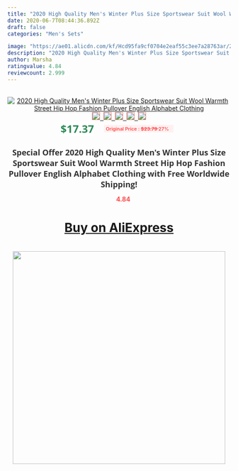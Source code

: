 ```yaml
---
title: "2020 High Quality Men's Winter Plus Size Sportswear Suit Wool Warmth Street Hip Hop Fashion Pullover English Alphabet Clothing"
date: 2020-06-7T08:44:36.892Z
draft: false
categories: "Men's Sets"

image: "https://ae01.alicdn.com/kf/Hcd95fa9cf0704e2eaf55c3ee7a28763ar/2020-High-Quality-Men-s-Winter-Plus-Size-Sportswear-Suit-Wool-Warmth-Street-Hip-Hop-Fashion.jpg"
description: "2020 High Quality Men's Winter Plus Size Sportswear Suit Wool Warmth Street Hip Hop Fashion Pullover English Alphabet Clothing"
author: Marsha
ratingvalue: 4.84
reviewcount: 2.999
---
```

<br>
<div style="text-align: center;">
<a href="https://s.click.aliexpress.com/e/_A29f6V" target="_blank" rel="nofollow noopener noreferrer"><img alt="2020 High Quality Men's Winter Plus Size Sportswear Suit Wool Warmth Street Hip Hop Fashion Pullover English Alphabet Clothing" class="magnifier-image" src="https://ae01.alicdn.com/kf/Hcd95fa9cf0704e2eaf55c3ee7a28763ar/2020-High-Quality-Men-s-Winter-Plus-Size-Sportswear-Suit-Wool-Warmth-Street-Hip-Hop-Fashion.jpg_640x640.jpg">
<br>
<img style="border:1px solid salmon" src="https://ae01.alicdn.com/kf/Hcd95fa9cf0704e2eaf55c3ee7a28763ar/2020-High-Quality-Men-s-Winter-Plus-Size-Sportswear-Suit-Wool-Warmth-Street-Hip-Hop-Fashion.jpg_120x120.jpg">&nbsp;&nbsp;<img style="border:1px solid salmon" src="https://ae01.alicdn.com/kf/Hbbc5b1ca734c474aa8d2d542b7c677d5r/2020-High-Quality-Men-s-Winter-Plus-Size-Sportswear-Suit-Wool-Warmth-Street-Hip-Hop-Fashion.jpg_120x120.jpg">&nbsp;&nbsp;<img style="border:1px solid salmon" src="https://ae01.alicdn.com/kf/Hb43faebf1fd14f7abc510c6bd9150e1ct/2020-High-Quality-Men-s-Winter-Plus-Size-Sportswear-Suit-Wool-Warmth-Street-Hip-Hop-Fashion.jpg_120x120.jpg">&nbsp;&nbsp;<img style="border:1px solid salmon" src="https://ae01.alicdn.com/kf/Hcc11b91443eb4069a1b35a69a0168b9fj/2020-High-Quality-Men-s-Winter-Plus-Size-Sportswear-Suit-Wool-Warmth-Street-Hip-Hop-Fashion.jpg_120x120.jpg">&nbsp;&nbsp;<img style="border:1px solid salmon" src="https://ae01.alicdn.com/kf/H6efdadc2ec194d19b719d931751e0513h/2020-High-Quality-Men-s-Winter-Plus-Size-Sportswear-Suit-Wool-Warmth-Street-Hip-Hop-Fashion.jpg_120x120.jpg"></a></div><br0>
<div style="text-align: center;"><span style="background-color: white; border: 0px; box-sizing: border-box; color: seagreen; display: inline-block; font-family: &quot;open sans&quot; , &quot;arial&quot; , &quot;helvetica&quot; , sans-serif , &quot;heiti&quot;; font-size: 24px; font-stretch: inherit; font-weight: 700; line-height: inherit; margin: 0px 10px 0px 0px; padding: 0px; vertical-align: middle;">$17.37 </span>
<span style="background: rgb(255 , 241 , 241); border-radius: 3px; border: 0px; box-sizing: border-box; color: #ff4747; display: inline-block; font-family: inherit; font-size: 12px; font-stretch: inherit; font-style: inherit; font-variant: inherit; font-weight: 600; line-height: inherit; margin: 0px; padding: 2px 5px; transform: scale(0.9); vertical-align: middle;">Original Price : <b style="text-decoration: line-through;">$23.79 </b> 27%&nbsp;&nbsp;</span></div>
<h1 style="color: #333333; display: inline-block; font-family: &quot;open sans&quot; , &quot;arial&quot; , &quot;helvetica&quot; , sans-serif , &quot;heiti&quot;; font-size: 18px; font-stretch: inherit; font-weight: 700; text-align: center;">Special Offer 2020 High Quality Men's Winter Plus Size Sportswear Suit Wool Warmth Street Hip Hop Fashion Pullover English Alphabet Clothing with Free Worldwide Shipping!</h1>
<div style="color: #ff4747; text-align: center;">
<img src="https://4.bp.blogspot.com/-M0ZcTcb-5uY/XleCXlxnR4I/AAAAAAAAAEc/OrjgMkXV1oMQFaCRZj5HQwOCBcu3w1FegCPcBGAYYCw/s1600/star.png" style="height: 15px;">&nbsp;<b>4.84</b></div>
<div class="button_cont" align="center"><a class="buynow_a" href="https://s.click.aliexpress.com/e/_A29f6V" target="_blank" rel="nofollow noopener noreferrer"><H1>Buy on AliExpress</H1></a></div><br>
<div class="separator" style="clear: both; text-align: center;">
<img src="https://lh3.googleusercontent.com/-pTy5HemUv9M/XlePHvY0dAI/AAAAAAAAAE4/0nX5iRUoIWY8eMW9Dpxeirr157OZliDIgCLcBGAsYHQ/s1600/badge.gif" width="480">
</div>
